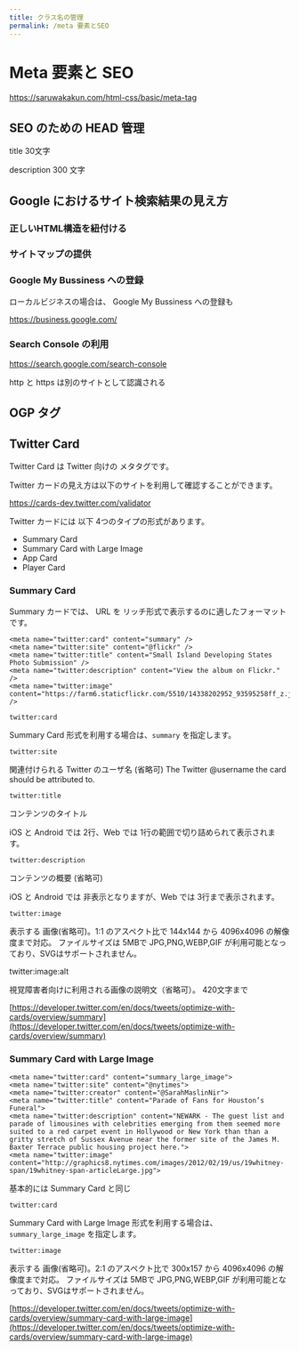 ```yaml
---
title: クラス名の管理
permalink: /meta 要素とSEO
---
```

# Meta 要素と SEO 

https://saruwakakun.com/html-css/basic/meta-tag

 
## SEO のための HEAD 管理

title 30文字

description 300 文字


## Google におけるサイト検索結果の見え方

### 正しいHTML構造を紐付ける

### サイトマップの提供

### Google My Bussiness への登録

ローカルビジネスの場合は、 Google My Bussiness への登録も

https://business.google.com/

### Search Console の利用

https://search.google.com/search-console

http と https は別のサイトとして認識される



## OGP タグ

## Twitter Card 

Twitter Card は Twitter 向けの メタタグです。

Twitter カードの見え方は以下のサイトを利用して確認することができます。

https://cards-dev.twitter.com/validator

Twitter カードには 以下 4つのタイプの形式があります。

- Summary Card 
- Summary Card with Large Image 
- App Card 
- Player Card

### Summary Card 

Summary カードでは、 URL を リッチ形式で表示するのに適したフォーマットです。

```
<meta name="twitter:card" content="summary" />
<meta name="twitter:site" content="@flickr" />
<meta name="twitter:title" content="Small Island Developing States Photo Submission" />
<meta name="twitter:description" content="View the album on Flickr." />
<meta name="twitter:image" content="https://farm6.staticflickr.com/5510/14338202952_93595258ff_z.jpg" />
```

`twitter:card`

Summary Card 形式を利用する場合は、`summary` を指定します。

`twitter:site`

関連付けられる Twitter のユーザ名 (省略可)
The Twitter @username the card should be attributed to.

`twitter:title`

コンテンツのタイトル

iOS と Android では 2行、Web では 1行の範囲で切り詰められて表示されます。

`twitter:description`

コンテンツの概要 (省略可)

iOS と Android では 非表示となりますが、Web では 3行まで表示されます。

`twitter:image`

表示する 画像(省略可)。1:1 のアスペクト比で 144x144 から 4096x4096 の解像度まで対応。
ファイルサイズは 5MBで JPG,PNG,WEBP,GIF が利用可能となっており、SVGはサポートされません。

twitter:image:alt

視覚障害者向けに利用される画像の説明文（省略可）。 420文字まで

[https://developer.twitter.com/en/docs/tweets/optimize-with-cards/overview/summary](https://developer.twitter.com/en/docs/tweets/optimize-with-cards/overview/summary)


### Summary Card with Large Image 


```
<meta name="twitter:card" content="summary_large_image">
<meta name="twitter:site" content="@nytimes">
<meta name="twitter:creator" content="@SarahMaslinNir">
<meta name="twitter:title" content="Parade of Fans for Houston’s Funeral">
<meta name="twitter:description" content="NEWARK - The guest list and parade of limousines with celebrities emerging from them seemed more suited to a red carpet event in Hollywood or New York than than a gritty stretch of Sussex Avenue near the former site of the James M. Baxter Terrace public housing project here.">
<meta name="twitter:image" content="http://graphics8.nytimes.com/images/2012/02/19/us/19whitney-span/19whitney-span-articleLarge.jpg">
```

基本的には Summary Card と同じ

`twitter:card`

Summary Card with Large Image 形式を利用する場合は、　`summary_large_image` を指定します。

`twitter:image`

表示する 画像(省略可)。2:1 のアスペクト比で 300x157 から 4096x4096 の解像度まで対応。
ファイルサイズは 5MBで JPG,PNG,WEBP,GIF が利用可能となっており、SVGはサポートされません。

[https://developer.twitter.com/en/docs/tweets/optimize-with-cards/overview/summary-card-with-large-image](https://developer.twitter.com/en/docs/tweets/optimize-with-cards/overview/summary-card-with-large-image)

